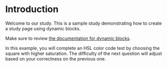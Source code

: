 # Introduction

Welcome to our study. This is a sample study demonstrating how to create a study page using dynamic blocks.

Make sure to review [the documentation for dynamic blocks](https://revisit.dev/docs/designing-studies/dynamic-blocks/).

In this example, you will complete an HSL color code test by choosing the square with higher saturation.
The difficulty of the next question will adjust based on your correctness on the previous one.